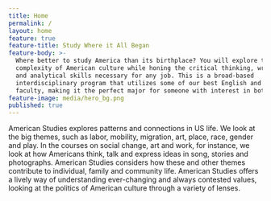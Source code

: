 ```yaml
---
title: Home
permalink: /
layout: home
feature: true
feature-title: Study Where it All Began
feature-body: >-
  Where better to study America than its birthplace? You will explore the rich
  complexity of American culture while honing the critical thinking, writing,
  and analytical skills necessary for any job. This is a broad-based
  interdisciplinary program that utilizes some of our best English and History
  faculty, making it the perfect major for someone with interest in both.
feature-image: media/hero_bg.png
published: true
---
```


American Studies explores patterns and connections in US life. We look at the big themes, such as labor, mobility, migration, art, place, race, gender and play. In the courses on social change, art and work, for instance, we look at how Americans think, talk and express ideas in song, stories and photographs. American Studies considers how these and other themes contribute to individual, family and community life. American Studies offers a lively way of understanding ever-changing and always contested values, looking at the politics of American culture through a variety of lenses.

